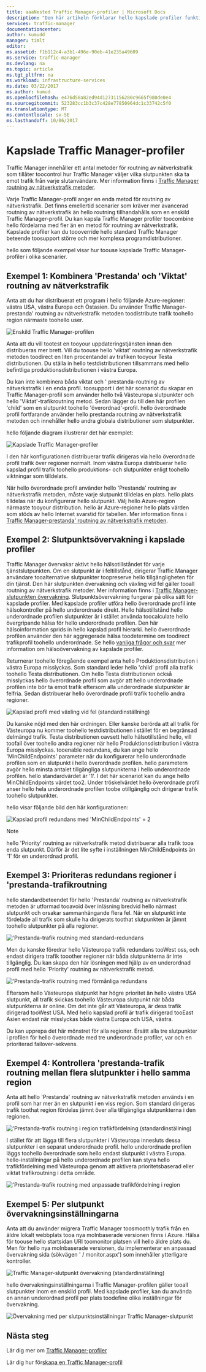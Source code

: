 ```yaml
---
title: aaaNested Traffic Manager-profiler | Microsoft Docs
description: "Den här artikeln förklarar hello kapslade profiler funktionen av Azure Traffic Manager"
services: traffic-manager
documentationcenter: 
author: kumudd
manager: timlt
editor: 
ms.assetid: f1b112c4-a3b1-496e-90eb-41e235a49609
ms.service: traffic-manager
ms.devlang: na
ms.topic: article
ms.tgt_pltfrm: na
ms.workload: infrastructure-services
ms.date: 03/22/2017
ms.author: kumud
ms.openlocfilehash: e476d58a82ed94d12731156280c9665f980de0e4
ms.sourcegitcommit: 523283cc1b3c37c428e77850964dc1c33742c5f0
ms.translationtype: MT
ms.contentlocale: sv-SE
ms.lasthandoff: 10/06/2017
---
```

# <a name="nested-traffic-manager-profiles"></a>Kapslade Traffic Manager-profiler

Traffic Manager innehåller ett antal metoder för routning av nätverkstrafik som tillåter toocontrol hur Traffic Manager väljer vilka slutpunkten ska ta emot trafik från varje slutanvändare. Mer information finns i [Traffic Manager routning av nätverkstrafik metoder](traffic-manager-routing-methods.md).

Varje Traffic Manager-profil anger en enda metod för routning av nätverkstrafik. Det finns emellertid scenarier som kräver mer avancerad routning av nätverkstrafik än hello routning tillhandahålls som en enskild Traffic Manager-profil. Du kan kapsla Traffic Manager profiler toocombine hello fördelarna med fler än en metod för routning av nätverkstrafik. Kapslade profiler kan du toooverride hello standard Traffic Manager beteende toosupport större och mer komplexa programdistributioner.

hello som följande exempel visar hur toouse kapslade Traffic Manager-profiler i olika scenarier.

## <a name="example-1-combining-performance-and-weighted-traffic-routing"></a>Exempel 1: Kombinera 'Prestanda' och 'Viktat' routning av nätverkstrafik

Anta att du har distribuerat ett program i hello följande Azure-regioner: västra USA, västra Europa och Östasien. Du använder Traffic Manager-prestanda' routning av nätverkstrafik metoden toodistribute trafik toohello region närmaste toohello user.

![Enskild Traffic Manager-profilen][4]

Anta att du vill tootest en tooyour uppdateringstjänsten innan den distribueras mer brett. Vill du toouse hello 'viktat' routning av nätverkstrafik metoden toodirect en liten procentandel av trafiken tooyour Testa distributionen. Du ställa in hello testdistributionen tillsammans med hello befintliga produktionsdistributionen i västra Europa.

Du kan inte kombinera båda viktat och ' prestanda-routning av nätverkstrafik i en enda profil. toosupport i det här scenariot du skapar en Traffic Manager-profil som använder hello två Västeuropa slutpunkter och hello 'Viktat'-trafikroutning metod. Sedan lägger du till den här profilen 'child' som en slutpunkt toohello 'överordnad'-profil. hello överordnade profil fortfarande använder hello prestanda routning av nätverkstrafik metoden och innehåller hello andra globala distributioner som slutpunkter.

hello följande diagram illustrerar det här exemplet:

![Kapslade Traffic Manager-profiler][2]

I den här konfigurationen distribuerar trafik dirigeras via hello överordnade profil trafik över regioner normalt. Inom västra Europa distribuerar hello kapslad profil trafik toohello produktions- och slutpunkter enligt toohello viktningar som tilldelats.

När hello överordnade profil använder hello 'Prestanda' routning av nätverkstrafik metoden, måste varje slutpunkt tilldelas en plats. hello plats tilldelas när du konfigurerar hello slutpunkt. Välj hello Azure-region närmaste tooyour distribution. hello är Azure-regioner hello plats värden som stöds av hello Internet svarstid för tabellen. Mer information finns i [Traffic Manager-prestanda' routning av nätverkstrafik metoden](traffic-manager-routing-methods.md#performance).

## <a name="example-2-endpoint-monitoring-in-nested-profiles"></a>Exempel 2: Slutpunktsövervakning i kapslade profiler

Traffic Manager övervakar aktivt hello hälsotillståndet för varje tjänstslutpunkten. Om en slutpunkt är i feltillstånd, dirigerar Traffic Manager användare tooalternative slutpunkter toopreserve hello tillgängligheten för din tjänst. Den här slutpunkten övervakning och växling vid fel gäller tooall routning av nätverkstrafik metoder. Mer information finns i [Traffic Manager-slutpunkten övervakning](traffic-manager-monitoring.md). Slutpunktsövervakning fungerar på olika sätt för kapslade profiler. Med kapslade profiler utföra hello överordnade profil inte hälsokontroller på hello underordnade direkt. Hello hälsotillstånd hello underordnade profilen slutpunkter är i stället använda toocalculate hello övergripande hälsa för hello underordnade profilen. Den här hälsoinformation sprids in hello kapslad profil hierarki. hello överordnade profilen använder den här aggregerade hälsa toodetermine om toodirect trafikprofil toohello underordnade. Se hello [vanliga frågor och svar](traffic-manager-FAQs.md#traffic-manager-nested-profiles) mer information om hälsoövervakning av kapslade profiler.

Returnerar toohello föregående exempel anta hello Produktionsdistribution i västra Europa misslyckas. Som standard leder hello 'child' profil alla trafik toohello Testa distributionen. Om hello Testa distributionen också misslyckas hello överordnade profil som avgör att hello underordnade profilen inte bör ta emot trafik eftersom alla underordnade slutpunkter är felfria. Sedan distribuerar hello överordnade profil trafik toohello andra regioner.

![Kapslad profil med växling vid fel (standardinställning)][3]

Du kanske nöjd med den här ordningen. Eller kanske berörda att all trafik för Västeuropa nu kommer toohello testdistributionen i stället för en begränsad delmängd trafik. Testa distributionen oavsett hello hälsotillstånd hello, vill toofail över toohello andra regioner när hello Produktionsdistribution i västra Europa misslyckas. tooenable redundans, du kan ange hello 'MinChildEndpoints' parameter när du konfigurerar hello underordnade profilen som en slutpunkt i hello överordnade profilen. hello parametern avgör hello minsta antalet tillgängliga slutpunkterna i hello underordnade profilen. hello standardvärdet är '1'. I det här scenariot kan du ange hello MinChildEndpoints värdet too2. Under tröskelvärdet hello överordnade profil anser hello hela underordnade profilen toobe otillgänglig och dirigerar trafik toohello slutpunkter.

hello visar följande bild den här konfigurationen:

![Kapslad profil redundans med 'MinChildEndpoints' = 2][4]

> [!NOTE]
> hello 'Priority' routning av nätverkstrafik metod distribuerar alla trafik tooa enda slutpunkt. Därför är det lite syfte i inställningen MinChildEndpoints än '1' för en underordnad profil.

## <a name="example-3-prioritized-failover-regions-in-performance-traffic-routing"></a>Exempel 3: Prioriteras redundans regioner i 'prestanda-trafikroutning

hello standardbeteendet för hello 'Prestanda' routning av nätverkstrafik metoden är utformad tooavoid över inläsning bredvid hello närmast slutpunkt och orsakar sammanhängande flera fel. När en slutpunkt inte fördelade all trafik som skulle ha dirigerats toothat slutpunkten är jämnt toohello slutpunkter på alla regioner.

!['Prestanda-trafik routning med standard-redundans][5]

Men du kanske föredrar hello Västeuropa trafik redundans tooWest oss, och endast dirigera trafik tooother regioner när båda slutpunkterna är inte tillgänglig. Du kan skapa den här lösningen med hjälp av en underordnad profil med hello 'Priority' routning av nätverkstrafik metod.

!['Prestanda-trafik routning med förmånliga redundans][6]

Eftersom hello Västeuropa slutpunkt har högre prioritet än hello västra USA slutpunkt, all trafik skickas toohello Västeuropa slutpunkt när båda slutpunkterna är online. Om det inte går att Västeuropa, är dess trafik dirigerad tooWest USA. Med hello kapslad profil är trafik dirigerad tooEast Asien endast när misslyckas både västra Europa och USA, västra.

Du kan upprepa det här mönstret för alla regioner. Ersätt alla tre slutpunkter i profilen för hello överordnade med tre underordnade profiler, var och en prioriterad failover-sekvens.

## <a name="example-4-controlling-performance-traffic-routing-between-multiple-endpoints-in-hello-same-region"></a>Exempel 4: Kontrollera 'prestanda-trafik routning mellan flera slutpunkter i hello samma region

Anta att hello 'Prestanda' routning av nätverkstrafik metoden används i en profil som har mer än en slutpunkt i en viss region. Som standard dirigeras trafik toothat region fördelas jämnt över alla tillgängliga slutpunkterna i den regionen.

!['Prestanda-trafik routning i region trafikfördelning (standardinställning)][7]

I stället för att lägga till flera slutpunkter i Västeuropa innesluts dessa slutpunkter i en separat underordnade profil. hello underordnade profilen läggs toohello överordnade som hello endast slutpunkt i västra Europa. hello-inställningar på hello underordnade profilen kan styra hello trafikfördelning med Västeuropa genom att aktivera prioritetsbaserad eller viktat trafikroutning i detta område.

!['Prestanda-trafik routning med anpassade trafikfördelning i region][8]

## <a name="example-5-per-endpoint-monitoring-settings"></a>Exempel 5: Per slutpunkt övervakningsinställningarna

Anta att du använder migrera Traffic Manager toosmoothly trafik från en äldre lokalt webbplats tooa nya molnbaserade versionen finns i Azure. Hälsa för toouse hello startsidan URI toomonitor platsen vill hello äldre plats du. Men för hello nya molnbaserade versionen, du implementerar en anpassad övervakning sida (sökvägen ' / monitor.aspx') som innehåller ytterligare kontroller.

![Traffic Manager-slutpunkt övervakning (standardinställning)][9]

hello övervakningsinställningarna i Traffic Manager-profilen gäller tooall slutpunkter inom en enskild profil. Med kapslade profiler, kan du använda en annan underordnad profil per plats toodefine olika inställningar för övervakning.

![Övervakning med per slutpunktsinställningar Traffic Manager-slutpunkt][10]

## <a name="next-steps"></a>Nästa steg

Lär dig mer om [Traffic Manager-profiler](traffic-manager-overview.md)

Lär dig hur för[skapa en Traffic Manager-profil](traffic-manager-create-profile.md)

<!--Image references-->
[1]: ./media/traffic-manager-nested-profiles/figure-1.png
[2]: ./media/traffic-manager-nested-profiles/figure-2.png
[3]: ./media/traffic-manager-nested-profiles/figure-3.png
[4]: ./media/traffic-manager-nested-profiles/figure-4.png
[5]: ./media/traffic-manager-nested-profiles/figure-5.png
[6]: ./media/traffic-manager-nested-profiles/figure-6.png
[7]: ./media/traffic-manager-nested-profiles/figure-7.png
[8]: ./media/traffic-manager-nested-profiles/figure-8.png
[9]: ./media/traffic-manager-nested-profiles/figure-9.png
[10]: ./media/traffic-manager-nested-profiles/figure-10.png
